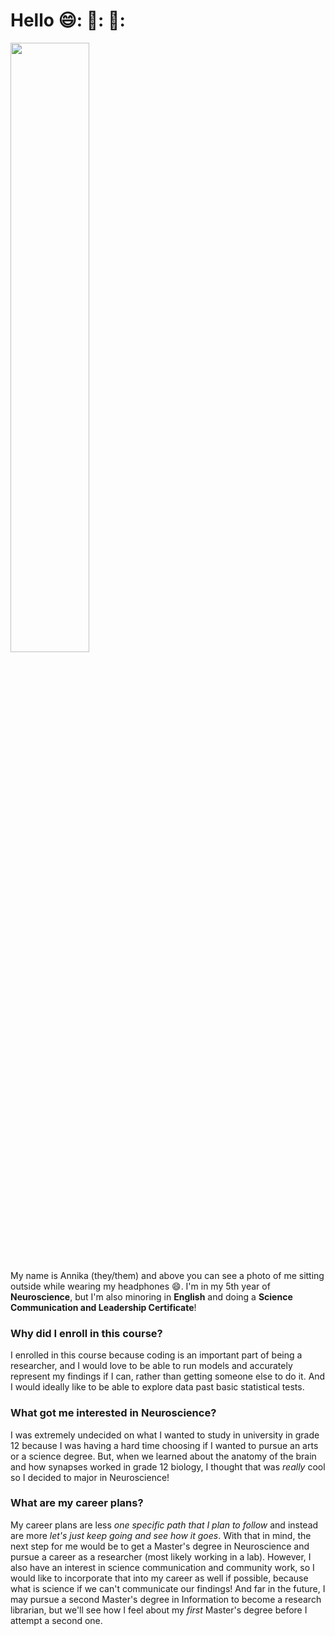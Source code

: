 # Hello 😄: 🌱: 🌈:

<img src="IMG_5362.jpg" width="50%" height="50%">
    
My name is Annika (they/them) and above you can see a photo of me sitting outside while wearing my headphones :smile:. I'm in my 5th year of **Neuroscience**, but I'm also minoring in **English** and doing a **Science Communication and Leadership Certificate**!

### Why did I enroll in this course?
I enrolled in this course because coding is an important part of being a researcher, and I would love to be able to run models and accurately represent my findings if I can, rather than getting someone else to do it. And I would ideally like to be able to explore data past basic statistical tests. 

### What got me interested in Neuroscience?
I was extremely undecided on what I wanted to study in university in grade 12 because I was having a hard time choosing if I wanted to pursue an arts or a science degree. But, when we learned about the anatomy of the brain and how synapses worked in grade 12 biology, I thought that was *really* cool so I decided to major in Neuroscience!

### What are my career plans?
My career plans are less *one specific path that I plan to follow* and instead are more *let's just keep going and see how it goes*. With that in mind, the next step for me would be to get a Master's degree in Neuroscience and pursue a career as a researcher (most likely working in a lab). However, I also have an interest in science communication and community work, so I would like to incorporate that into my career as well if possible, because what is science if we can't communicate our findings! And far in the future, I may pursue a second Master's degree in Information to become a research librarian, but we'll see how I feel about my *first* Master's degree before I attempt a second one.  
